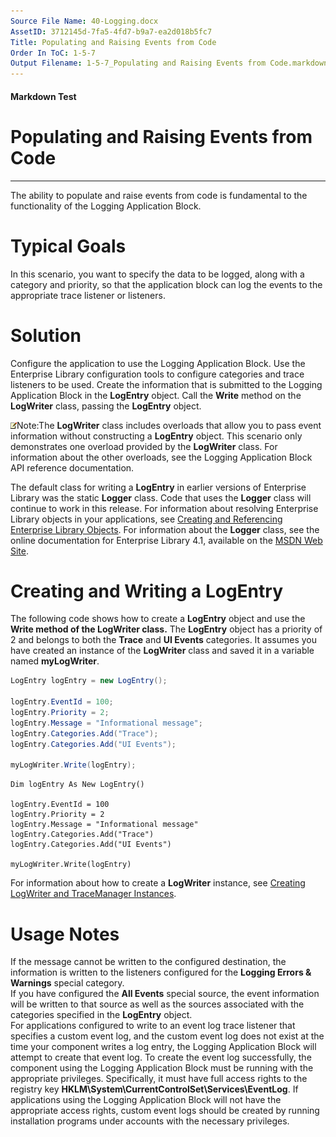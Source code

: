 ```yaml
---
Source File Name: 40-Logging.docx
AssetID: 3712145d-7fa5-4fd7-b9a7-ea2d018b5fc7
Title: Populating and Raising Events from Code
Order In ToC: 1-5-7
Output Filename: 1-5-7_Populating and Raising Events from Code.markdown
---
```


#### Markdown Test ####
# Populating and Raising Events from Code #
----------

The ability to populate and raise events from code is fundamental to the functionality of the Logging Application Block.   

# Typical Goals #
In this scenario, you want to specify the data to be logged, along with a category and priority, so that the application block can log the events to the appropriate trace listener or listeners.  

# Solution #
Configure the application to use the Logging Application Block. Use the Enterprise Library configuration tools to configure categories and trace listeners to be used. Create the information that is submitted to the Logging Application Block in the **LogEntry** object. Call the **Write** method on the **LogWriter** class, passing the **LogEntry** object.  

![](images/note.gif)Note:The **LogWriter** class includes overloads that allow you to pass event information without constructing a **LogEntry** object. This scenario only demonstrates one overload provided by the **LogWriter** class. For information about the other overloads, see the Logging Application Block API reference documentation.

The default class for writing a **LogEntry** in earlier versions of Enterprise Library was the static **Logger** class. Code that uses the **Logger** class will continue to work in this release. For information about resolving Enterprise Library objects in your applications, see <a href="test-markdown_bfd186b8-9a32-477a-bee7-14742ba1ca42.html" xmlns:dt="uuid:C2F41010-65B3-11d1-A29F-00AA00C14882" xmlns:xlink="http://www.w3.org/1999/xlink" xmlns:MSHelp="http://msdn.microsoft.com/mshelp">Creating and Referencing Enterprise Library Objects</a>. For information about the **Logger** class, see the online documentation for Enterprise Library 4.1, available on the <a href="http://msdn.microsoft.com/en-gb/library/dd203099.aspx" xmlns:dt="uuid:C2F41010-65B3-11d1-A29F-00AA00C14882" xmlns:xlink="http://www.w3.org/1999/xlink" xmlns:MSHelp="http://msdn.microsoft.com/mshelp">MSDN Web Site</a>.<a name="_Toc253065056" href="#" xmlns:xlink="http://www.w3.org/1999/xlink"><span /></a>

# Creating and Writing a LogEntry #
The following code shows how to create a **LogEntry** object and use the **Write **method of the **LogWriter** class**.** The **LogEntry** object has a priority of 2 and belongs to both the **Trace** and **UI Events** categories.  It assumes you have created an instance of the **LogWriter** class and saved it in a variable named **myLogWriter**.  

```csharp
LogEntry logEntry = new LogEntry();

logEntry.EventId = 100;
logEntry.Priority = 2;
logEntry.Message = "Informational message";
logEntry.Categories.Add("Trace");
logEntry.Categories.Add("UI Events");

myLogWriter.Write(logEntry);
```


```visualbasic
Dim logEntry As New LogEntry()

logEntry.EventId = 100
logEntry.Priority = 2
logEntry.Message = "Informational message"
logEntry.Categories.Add("Trace")
logEntry.Categories.Add("UI Events")

myLogWriter.Write(logEntry)
```

For information about how to create a **LogWriter** instance, see <a href="test-markdown_875469ce-1185-4690-9d1c-36d452bf6a4a.html" xmlns:dt="uuid:C2F41010-65B3-11d1-A29F-00AA00C14882" xmlns:xlink="http://www.w3.org/1999/xlink" xmlns:MSHelp="http://msdn.microsoft.com/mshelp">Creating LogWriter and TraceManager Instances</a>.  
<a name="_Toc253065057" href="#" xmlns:xlink="http://www.w3.org/1999/xlink"><span /></a>

# Usage Notes #
If the message cannot be written to the configured destination, the information is written to the listeners configured for the **Logging Errors &amp; Warnings** special category.  
If you have configured the **All Events** special source, the event information will be written to that source as well as the sources associated with the categories specified in the **LogEntry** object.  
For applications configured to write to an event log trace listener that specifies a custom event log, and the custom event log does not exist at the time your component writes a log entry, the Logging Application Block will attempt to create that event log. To create the event log successfully, the component using the Logging Application Block must be running with the appropriate privileges. Specifically, it must have full access rights to the registry key **HKLM\System\CurrentControlSet\Services\EventLog**. If applications using the Logging Application Block will not have the appropriate access rights, custom event logs should be created by running installation programs under accounts with the necessary privileges.   


